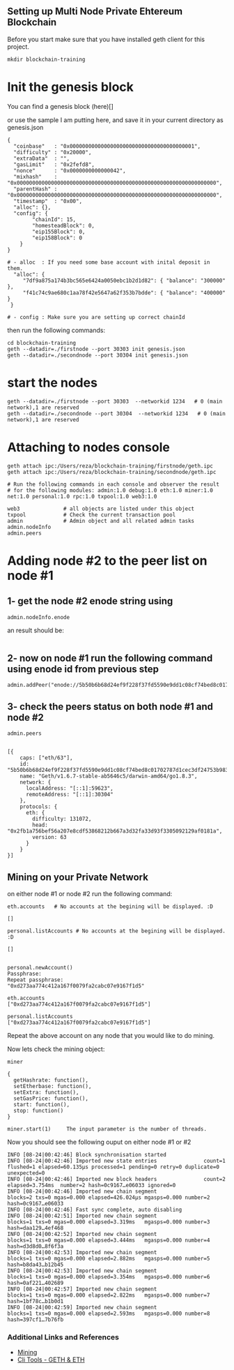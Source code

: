 ## Setting up Multi Node Private Ehtereum Blockchain

Before you start make sure that you have installed geth client for this project.

```
mkdir blockchain-training
```
# Init the genesis block

You can find a genesis block (here)[]

or use the sample I am putting here, and save it in your current directory as genesis.json

```
{
  "coinbase"   : "0x0000000000000000000000000000000000000001",
  "difficulty" : "0x20000",
  "extraData"  : "",
  "gasLimit"   : "0x2fefd8",
  "nonce"      : "0x0000000000000042",
  "mixhash"    : "0x0000000000000000000000000000000000000000000000000000000000000000",
  "parentHash" : "0x0000000000000000000000000000000000000000000000000000000000000000",
  "timestamp"  : "0x00",
  "alloc": {},
  "config": {
        "chainId": 15,
        "homesteadBlock": 0,
        "eip155Block": 0,
        "eip158Block": 0
    }
}

# - alloc  : If you need some base account with inital deposit in them.
  "alloc": {
     "7df9a875a174b3bc565e6424a0050ebc1b2d1d82": { "balance": "300000" },
     "f41c74c9ae680c1aa78f42e5647a62f353b7bdde": { "balance": "400000" }
 }
    
# - config : Make sure you are setting up correct chainId

```

then run the following commands:

```
cd blockchain-training
geth --datadir=./firstnode --port 30303 init genesis.json
geth --datadir=./secondnode --port 30304 init genesis.json
```

# start the nodes
```
geth --datadir=./firstnode --port 30303  --networkid 1234   # 0 (main network),1 are reserved
geth --datadir=./secondnode --port 30304  --networkid 1234   # 0 (main network),1 are reserved
```
# Attaching to nodes console
```
geth attach ipc:/Users/reza/blockchain-training/firstnode/geth.ipc
geth attach ipc:/Users/reza/blockchain-training/secondnode/geth.ipc

# Run the following commands in each console and observer the result
# for the following modules: admin:1.0 debug:1.0 eth:1.0 miner:1.0 net:1.0 personal:1.0 rpc:1.0 txpool:1.0 web3:1.0

web3              # all objects are listed under this object
txpool            # Check the current transaction pool
admin             # Admin object and all related admin tasks
admin.nodeInfo    
admin.peers
```
# Adding node #2 to the peer list on node #1
## 1- get the node #2 enode string using 
```
admin.nodeInfo.enode

```

an result should be: 
```   "enode://5b50b6b68d24ef9f228f37fd5590e9dd1c08cf74bed8c01702787d1cec3df24753b9839d317565df556cbe9957e74563262cde5928275ef0762bbb6a876a2ffd@[::]:30304"
```

## 2- now on node #1 run the following command using enode id from previous step
```
admin.addPeer("enode://5b50b6b68d24ef9f228f37fd5590e9dd1c08cf74bed8c01702787d1cec3df24753b9839d317565df556cbe9957e74563262cde5928275ef0762bbb6a876a2ffd@[::]:30304") 
```

## 3- check the peers status on both node #1 and node #2

```
admin.peers


[{
    caps: ["eth/63"],
    id: "5b50b6b68d24ef9f228f37fd5590e9dd1c08cf74bed8c01702787d1cec3df24753b9839d317565df556cbe9957e74563262cde5928275ef0762bbb6a876a2ffd",
    name: "Geth/v1.6.7-stable-ab5646c5/darwin-amd64/go1.8.3",
    network: {
      localAddress: "[::1]:59623",
      remoteAddress: "[::1]:30304"
    },
    protocols: {
      eth: {
        difficulty: 131072,
        head: "0x2fb1a756bef56a207e8cdf53868212b667a3d32fa33d93f3305092129af0181a",
        version: 63
      }
    }
}]

```

## Mining on your Private Network

on either node #1 or node #2 run the following command:

```
eth.accounts   # No accounts at the begining will be displayed. :D

[]

personal.listAccounts # No accounts at the begining will be displayed. :D

[]


personal.newAccount()
Passphrase:
Repeat passphrase:
"0xd273aa774c412a167f0079fa2cabc07e9167f1d5"

eth.accounts
["0xd273aa774c412a167f0079fa2cabc07e9167f1d5"]

personal.listAccounts
["0xd273aa774c412a167f0079fa2cabc07e9167f1d5"]
```
Repeat the above account on any node that you would like to do mining.


Now lets check the mining object:

```
miner

{
  getHashrate: function(),
  setEtherbase: function(),
  setExtra: function(),
  setGasPrice: function(),
  start: function(),
  stop: function()
}

miner.start(1)     The input parameter is the number of threads.

```
Now you should see the following ouput on either node #1 or #2

```
INFO [08-24|00:42:46] Block synchronisation started
INFO [08-24|00:42:46] Imported new state entries               count=1 flushed=1 elapsed=60.135µs processed=1 pending=0 retry=0 duplicate=0 unexpected=0
INFO [08-24|00:42:46] Imported new block headers               count=2 elapsed=3.754ms  number=2 hash=0c9167…e06033 ignored=0
INFO [08-24|00:42:46] Imported new chain segment               blocks=2 txs=0 mgas=0.000 elapsed=426.024µs mgasps=0.000 number=2 hash=0c9167…e06033
INFO [08-24|00:42:46] Fast sync complete, auto disabling
INFO [08-24|00:42:51] Imported new chain segment               blocks=1 txs=0 mgas=0.000 elapsed=3.319ms   mgasps=0.000 number=3 hash=daa129…4ef468
INFO [08-24|00:42:52] Imported new chain segment               blocks=1 txs=0 mgas=0.000 elapsed=3.444ms   mgasps=0.000 number=4 hash=d3d8d0…8f6f3a
INFO [08-24|00:42:53] Imported new chain segment               blocks=1 txs=0 mgas=0.000 elapsed=2.882ms   mgasps=0.000 number=5 hash=b8da43…b12b45
INFO [08-24|00:42:53] Imported new chain segment               blocks=1 txs=0 mgas=0.000 elapsed=3.354ms   mgasps=0.000 number=6 hash=0af221…402689
INFO [08-24|00:42:57] Imported new chain segment               blocks=1 txs=0 mgas=0.000 elapsed=2.822ms   mgasps=0.000 number=7 hash=1bf78c…b1b0d1
INFO [08-24|00:42:59] Imported new chain segment               blocks=1 txs=0 mgas=0.000 elapsed=2.593ms   mgasps=0.000 number=8 hash=397cf1…7b76fb

```


### Additional Links and References
- [Mining](https://github.com/ethereum/go-ethereum/wiki/Mining)
- [Cli Tools - GETH & ETH](https://www.ethereum.org/cli)

